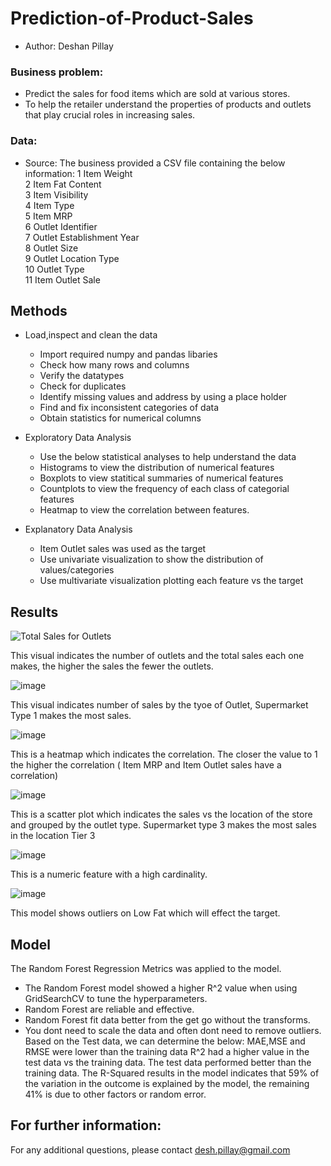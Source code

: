 # Prediction-of-Product-Sales
- Author: Deshan Pillay
### Business problem:
- Predict the sales for food items which are sold at various stores.
- To help the retailer understand the properties of products and outlets that play crucial roles in increasing sales.
### Data:
- Source: The business provided a CSV file containing the below information:
 1   Item Weight                
 2   Item Fat Content          
 3   Item Visibility           
 4   Item Type               
 5   Item MRP                   
 6   Outlet Identifier          
 7   Outlet Establishment Year   
 8   Outlet Size                 
 9   Outlet Location Type       
 10  Outlet Type                
 11  Item Outlet Sale

## Methods
* Load,inspect and clean the data
   - Import required numpy and pandas libaries
   - Check how many rows and columns
   - Verify the datatypes
   - Check for duplicates
   - Identify missing values and address by using a place holder
   - Find and fix inconsistent categories of data
   - Obtain statistics for numerical columns
     
* Exploratory Data Analysis
   - Use the below statistical analyses to help understand the data
   - Histograms to view the distribution of numerical features
   - Boxplots to view statitical summaries of numerical features
   - Countplots to view the frequency of each class of categorial features
   - Heatmap to view the correlation between features.

* Explanatory Data Analysis
  - Item Outlet sales was used as the target
  - Use univariate visualization to show the distribution of values/categories
  - Use multivariate visualization plotting each feature vs the target
 

## Results

![Total Sales for Outlets](https://github.com/Desh86/Prediction-of-Product-Sales/assets/138576166/7a661635-d45e-4654-a536-91c37faf7aec)

This visual indicates the number of outlets and the total sales each one makes, the higher the sales the fewer the outlets.

![image](https://github.com/Desh86/Prediction-of-Product-Sales/assets/138576166/d2fea62b-b9ed-48f0-b9f1-da97e83bbf12)

This visual indicates number of sales by the tyoe of Outlet, Supermarket Type 1 makes the most sales.

![image](https://github.com/Desh86/Prediction-of-Product-Sales/assets/138576166/347e8fbb-9811-4064-81d4-b17a7319af64)

This is a heatmap which indicates the correlation. The closer the value to 1 the higher the correlation ( Item MRP and Item Outlet sales have a correlation)

![image](https://github.com/Desh86/Prediction-of-Product-Sales/assets/138576166/37692328-b520-4412-ab14-b60561abfb10)

This is a scatter plot which indicates the sales vs the location of the store and grouped by the outlet type. Supermarket type 3 makes the most sales in the location Tier 3

![image](https://github.com/Desh86/Prediction-of-Product-Sales/assets/138576166/a968e3a3-3192-4460-b9f5-8de6247b6122)

This is a numeric feature with a high cardinality.

![image](https://github.com/Desh86/Prediction-of-Product-Sales/assets/138576166/a7495af5-160d-43a7-accb-b5fb772a9f03)

This model shows outliers on Low Fat which will effect the target.


## Model
The Random Forest Regression Metrics was applied to the model.
  - The Random Forest model showed a higher R^2 value when using GridSearchCV to tune the hyperparameters.
  - Random Forest are reliable and effective.
  - Random Forest fit data better from the get go without the transforms.
  - You dont need to scale the data and often dont need to remove outliers.
Based on the Test data, we can determine the below:
MAE,MSE and RMSE were lower than the training data
R^2 had a higher value in the test data vs the training data.
The test data performed better than the training data.
The R-Squared results in the model indicates that 59% of the variation in the outcome is explained by the model, the remaining 41% is due to other factors or random error.


## For further information:
For any additional questions, please contact desh.pillay@gmail.com





